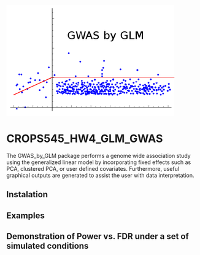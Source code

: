 ![GWAS by GLM](linear_regression.png)

# CROPS545_HW4_GLM_GWAS
The GWAS_by_GLM package performs a genome wide association study using the generalized linear model by incorporating fixed effects such as PCA, clustered PCA, or user defined covariates. Furthermore, useful graphical outputs are generated to assist the user with data interpretation.

## Instalation

## Examples


## Demonstration of Power vs. FDR under a set of simulated conditions


